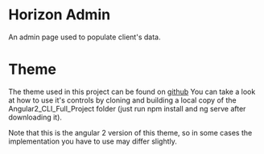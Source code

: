 # Horizon Admin

An admin page used to populate client's data.

# Theme
The theme used in this project can be found on [github](https://github.com/mrholek/Clever-Bootstrap-4-Admin-Template-with-AngularJS-Angular-2-support)
You can take a look at how to use it's controls by cloning and building a local copy of the Angular2_CLI_Full_Project folder (just run npm install and ng serve after downloading it). 

Note that this is the angular 2 version of this theme, so in some cases the implementation you have to use may differ slightly.